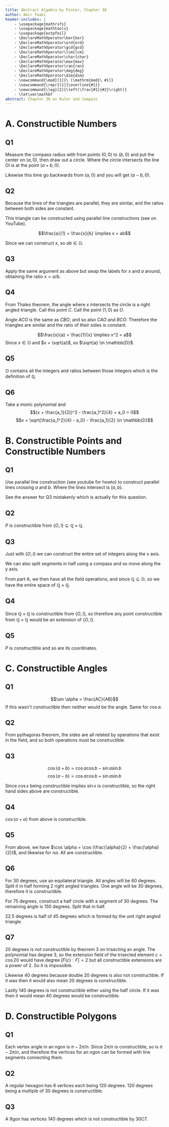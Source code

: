 ```yaml
---
title: Abstract Algebra by Pinter, Chapter 30
author: Amir Taaki
header-includes: |
    - \usepackage{mathrsfs}
    - \usepackage{mathtools}
    - \usepackage{extpfeil}
    - \DeclareMathOperator\ker{ker}
    - \DeclareMathOperator\ord{ord}
    - \DeclareMathOperator\gcd{gcd}
    - \DeclareMathOperator\lcm{lcm}
    - \DeclareMathOperator\char{char}
    - \DeclareMathOperator\max{max}
    - \DeclareMathOperator\ran{ran}
    - \DeclareMathOperator\deg{deg}
    - \DeclareMathOperator\dim{dim}
    - \newcommand{\mod}[1]{\ (\mathrm{mod}\ #1)}
    - \newcommand{\repr}[1]{\overline{#1}}
    - \newcommand{\leg}[2]{\left(\frac{#1}{#2}\right)}
    - \let\vec\mathbf
abstract: Chapter 30 on Ruler and Compass
---
```


# A. Constructible Numbers

## Q1

Measure the compass radius with from points $(0, 0)$ to $(b, 0)$ and put the center on $(a, 0)$, then draw out a circle. Where the circle intersects the line OI is at the point $(a + b, 0)$.

Likewise this time go backwards from $(a, 0)$ and you will get $(a - b, 0)$.

## Q2

Because the lines of the triangles are parallel, they are similar, and the ratios between both sides are constant.

This triangle can be constructed using parallel line constructions (see on YouTube).

$$\frac{a}{1} = \frac{x}{b} \implies x = ab$$

Since we can construct $x$, so $ab \in \mathbb{D}$.

## Q3

Apply the same argument as above but swap the labels for $x$ and $a$ around, obtaining the ratio $x = a / b$.

## Q4

From Thales theorem, the angle where $x$ intersects the circle is a right angled triangle. Call this point $C$. Call the point $(1, 0)$ as $O$.

Angle $ACO$ is the same as $CBO$, and so also $CAO$ and $BCO$. Therefore the triangles are similar and the ratio of their sides is constant.

$$\frac{x}{a} = \frac{1}{x} \implies x^2 = a$$
Since $x \in \mathbb{D}$ and $x = \sqrt{a}$, so $\sqrt{a} \in \mathbb{D}$.

## Q5

$\mathbb{D}$ contains all the integers and ratios between those integers which is the definition of $\mathbb{Q}$.

## Q6

Take a monic polynomial and
$$(x + \frac{a_1}{2})^2 - \frac{a_1^2}{4} + a_0 = 0$$
$$x = \sqrt{\frac{a_1^2}{4} - a_0} - \frac{a_1}{2} \in \mathbb{D}$$

# B. Constructible Points and Constructible Numbers

## Q1

Use parallel line construction (see youtube for howto) to construct parallel lines crossing $a$ and $b$. Where the lines intersect is $(a, b)$.

See the answer for Q3 mistakenly which is actually for this question.

## Q2

$P$ is constructible from $\{O,I\} \subseteq \mathbb{Q} \times \mathbb{Q}$.

## Q3

Just with $\{O, I\}$ we can construct the entire set of integers along the x axis.

We can also split segments in half using a compass and so move along the y axis.

From part A, we then have all the field operations, and since $\mathbb{Q} \subseteq \mathbb{D}$, so we have the entire space of $\mathbb{Q} \times \mathbb{Q}$.

## Q4

Since $\mathbb{Q} \times \mathbb{Q}$ is constructible from $\{O, I\}$, so therefore any point constructible from $\mathbb{Q} \times \mathbb{Q}$ would be an extension of $\{O, I\}$.

## Q5

$P$ is constructible and so are its coordinates.

# C. Constructible Angles

## Q1

$$\sin \alpha = \frac{AC}{AB}$$
If this wasn't constructible then neither would be the angle. Same for $\cos \alpha$.

## Q2

From pythagoras theorem, the sides are all related by operations that exist in the field, and so both operations must be constructible.

## Q3

$$\cos (a + b) = \cos a \cos b - \sin a \sin b$$
$$\cos (a - b) = \cos a \cos b + \sin a \sin b$$

Since $\cos x$ being constructible implies $\sin x$ is constructible, so the right hand sides above are constructible.

## Q4

$\cos (\alpha + \alpha)$ from above is constructible.

## Q5

From above, we have $\cos \alpha = \cos (\frac{\alpha}{2} + \frac{\alpha}{2})$, and likewise for $n\alpha$. All are constructible.

## Q6

For 30 degrees, use an equilateral triangle. All angles will be 60 degrees. Split it in half forming 2 right angled triangles. One angle will be 30 degrees, therefore it is constructible.

For 75 degrees, construct a half circle with a segment of 30 degrees. The remaining angle is 150 degrees. Split that in half.

22.5 degrees is half of 45 degrees which is formed by the unit right angled triangle.

## Q7

20 degrees is not constructible by theorem 3 on trisecting an angle. The polynomial has degree 3, so the extension field of the trisected element $c = \cos 20$ would have degree $[F(c): F] = 2$ but all constructible extensions are a power of 2. So it is impossible.

Likewise 40 degrees because double 20 degrees is also not constructible. If it was then it would also mean 20 degrees is constructible.

Lastly 140 degrees is not constructible either using the half circle. If it was then it would mean 40 degrees would be constructible.

# D. Constructible Polygons

## Q1

Each vertex angle in an ngon is $\pi - 2\pi/n$. Since $2\pi/n$ is constructible, so is $\pi - 2\pi/n$, and therefore the vertices for an ngon can be formed with line segments connecting them.

## Q2

A regular hexagon has 6 vertices each being 120 degrees. 120 degrees being a multiple of 30 degrees is constructible.

## Q3

A 9gon has vertices 140 degrees which is not constructible by 30C7.
